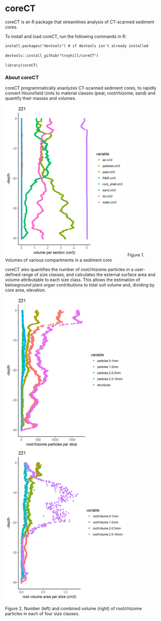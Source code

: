 # coreCT

coreCT is an R package that streamlines analysis of CT-scanned sediment cores. 



To install and load coreCT, run the following commands in R:

    install.packages("devtools") # if devtools isn't already installed

    devtools::install_github("troyhill/coreCT")

    library(coreCT)


### About coreCT

coreCT programmatically ananlyzes CT-scanned sediment cores, to rapidly convert Hounsfield Units to material classes (peat, root/rhizome, sand) and quantify their masses and volumes. 

<img src="https://raw.githubusercontent.com/troyhill/images/master/221_20160607_Vol.png" width="400" height="500" />
Figure 1. Volumes of various compartments in a sediment core

coreCT also quantifies the number of root/rhizome particles in a user-defined range of size classes, and calculates the external surface area and volume attributable to each size class. This allows the estimation of belowground plant organ contributions to total soil volume and, dividing by core area, elevation.

<img src="https://raw.githubusercontent.com/troyhill/images/master/221_20160607_Particles.png" width="400" height="500" /> <img src="https://raw.githubusercontent.com/troyhill/images/master/221_20160607_rootVol.png" width="400" height="500" />

Figure 2. Number (left) and combined volume (right) of root/rhizome particles in each of four size classes.
